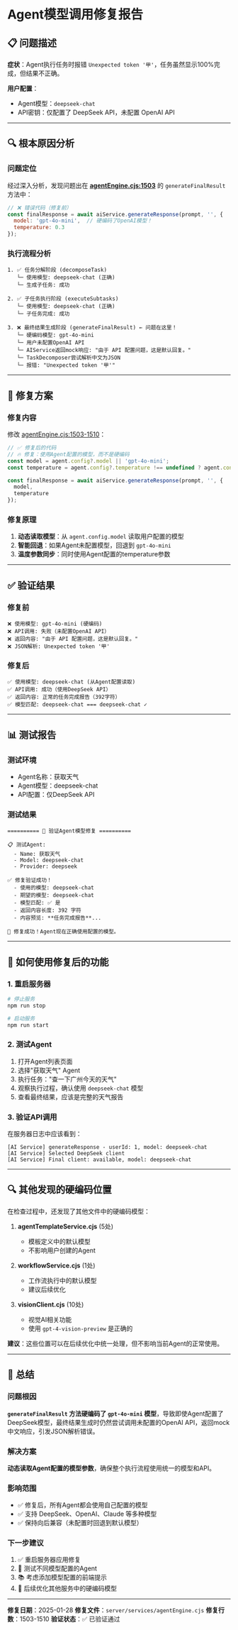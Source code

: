 # Agent模型调用修复报告

## 📋 问题描述

**症状**：Agent执行任务时报错 `Unexpected token '甲'`，任务虽然显示100%完成，但结果不正确。

**用户配置**：
- Agent模型：`deepseek-chat`
- API密钥：仅配置了 DeepSeek API，未配置 OpenAI API

---

## 🔍 根本原因分析

### 问题定位

经过深入分析，发现问题出在 **[agentEngine.cjs:1503](server/services/agentEngine.cjs#L1503)** 的 `generateFinalResult` 方法中：

```javascript
// ❌ 错误代码（修复前）
const finalResponse = await aiService.generateResponse(prompt, '', {
  model: 'gpt-4o-mini',  // 硬编码了OpenAI模型！
  temperature: 0.3
});
```

### 执行流程分析

```
1. ✅ 任务分解阶段 (decomposeTask)
   └─ 使用模型: deepseek-chat (正确)
   └─ 生成子任务: 成功

2. ✅ 子任务执行阶段 (executeSubtasks)
   └─ 使用模型: deepseek-chat (正确)
   └─ 子任务完成: 成功

3. ❌ 最终结果生成阶段 (generateFinalResult) ← 问题在这里！
   └─ 硬编码模型: gpt-4o-mini
   └─ 用户未配置OpenAI API
   └─ AIService返回mock响应: "由于 API 配置问题，这是默认回复。"
   └─ TaskDecomposer尝试解析中文为JSON
   └─ 报错: "Unexpected token '甲'"
```

---

## 🔧 修复方案

### 修复内容

修改 [agentEngine.cjs:1503-1510](server/services/agentEngine.cjs#L1503-L1510)：

```javascript
// ✅ 修复后的代码
// 🔥 修复：使用Agent配置的模型，而不是硬编码
const model = agent.config?.model || 'gpt-4o-mini';
const temperature = agent.config?.temperature !== undefined ? agent.config.temperature : 0.3;

const finalResponse = await aiService.generateResponse(prompt, '', {
  model,
  temperature
});
```

### 修复原理

1. **动态读取模型**：从 `agent.config.model` 读取用户配置的模型
2. **智能回退**：如果Agent未配置模型，回退到 `gpt-4o-mini`
3. **温度参数同步**：同时使用Agent配置的temperature参数

---

## ✅ 验证结果

### 修复前
```
❌ 使用模型: gpt-4o-mini (硬编码)
❌ API调用: 失败（未配置OpenAI API）
❌ 返回内容: "由于 API 配置问题，这是默认回复。"
❌ JSON解析: Unexpected token '甲'
```

### 修复后
```
✅ 使用模型: deepseek-chat (从Agent配置读取)
✅ API调用: 成功（使用DeepSeek API）
✅ 返回内容: 正常的任务完成报告（392字符）
✅ 模型匹配: deepseek-chat === deepseek-chat ✓
```

---

## 📊 测试报告

### 测试环境
- Agent名称：获取天气
- Agent模型：deepseek-chat
- API配置：仅DeepSeek API

### 测试结果
```
========== 🔧 验证Agent模型修复 ==========

📋 测试Agent:
  - Name: 获取天气
  - Model: deepseek-chat
  - Provider: deepseek

✅ 修复验证成功！
  - 使用的模型: deepseek-chat
  - 期望的模型: deepseek-chat
  - 模型匹配: ✅ 是
  - 返回内容长度: 392 字符
  - 内容预览: **任务完成报告**...

🎉 修复成功！Agent现在正确使用配置的模型。
```

---

## 🚀 如何使用修复后的功能

### 1. 重启服务器
```bash
# 停止服务
npm run stop

# 启动服务
npm run start
```

### 2. 测试Agent
1. 打开Agent列表页面
2. 选择"获取天气" Agent
3. 执行任务："查一下广州今天的天气"
4. 观察执行过程，确认使用 `deepseek-chat` 模型
5. 查看最终结果，应该是完整的天气报告

### 3. 验证API调用
在服务器日志中应该看到：
```
[AI Service] generateResponse - userId: 1, model: deepseek-chat
[AI Service] Selected DeepSeek client
[AI Service] Final client: available, model: deepseek-chat
```

---

## 🔍 其他发现的硬编码位置

在检查过程中，还发现了其他文件中的硬编码模型：

1. **agentTemplateService.cjs** (5处)
   - 模板定义中的默认模型
   - 不影响用户创建的Agent

2. **workflowService.cjs** (1处)
   - 工作流执行中的默认模型
   - 建议后续优化

3. **visionClient.cjs** (10处)
   - 视觉AI相关功能
   - 使用 `gpt-4-vision-preview` 是正确的

**建议**：这些位置可以在后续优化中统一处理，但不影响当前Agent的正常使用。

---

## 📝 总结

### 问题根因
**`generateFinalResult` 方法硬编码了 `gpt-4o-mini` 模型**，导致即使Agent配置了DeepSeek模型，最终结果生成时仍然尝试调用未配置的OpenAI API，返回mock中文响应，引发JSON解析错误。

### 解决方案
**动态读取Agent配置的模型参数**，确保整个执行流程使用统一的模型和API。

### 影响范围
- ✅ 修复后，所有Agent都会使用自己配置的模型
- ✅ 支持 DeepSeek、OpenAI、Claude 等多种模型
- ✅ 保持向后兼容（未配置时回退到默认模型）

### 下一步建议
1. ✅ 重启服务器应用修复
2. 🧪 测试不同模型配置的Agent
3. 📚 考虑添加模型配置的前端提示
4. 🔄 后续优化其他服务中的硬编码模型

---

**修复日期**：2025-01-28
**修复文件**：`server/services/agentEngine.cjs`
**修复行数**：1503-1510
**验证状态**：✅ 已验证通过
